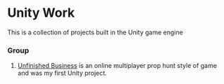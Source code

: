# Unity Work

This is a collection of projects built in the Unity game engine

### Group
1) [Unfinished Business](https://github.com/ericmichalski/Engine-Games-and-Art/blob/master/Unity/Unfinished-Business.md) is an online multiplayer prop hunt style of game and was my first Unity project.
